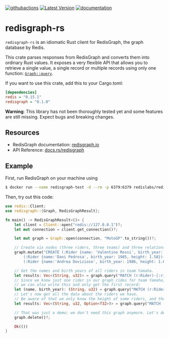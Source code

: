 [![githubactions](https://github.com/malte-v/redisgraph-rs/workflows/Rust/badge.svg)](https://github.com/malte-v/redisgraph-rs/actions)
[![Latest Version](https://img.shields.io/crates/v/redisgraph.svg)](https://crates.io/crates/redisgraph)
[![documentation](https://docs.rs/redisgraph/badge.svg)](https://docs.rs/redisgraph)

# redisgraph-rs

`redisgraph-rs` is an idiomatic Rust client for RedisGraph, the graph database by Redis.

This crate parses responses from RedisGraph and converts them into ordinary Rust values.
It exposes a very flexible API that allows you to retrieve a single value, a single record
or multiple records using only one function: [`Graph::query`](https://docs.rs/redisgraph/0.1.0/redisgraph/graph/struct.Graph.html#method.query).

If you want to use this crate, add this to your Cargo.toml:

```ini
[dependencies]
redis = "0.15.1"
redisgraph = "0.1.0"
```

**Warning**: This library has not been thoroughly tested yet and some features are still missing.
Expect bugs and breaking changes.

## Resources

- RedisGraph documentation: [redisgraph.io][]
- API Reference: [docs.rs/redisgraph]

## Example

First, run RedisGraph on your machine using

```sh
$ docker run --name redisgraph-test -d --rm -p 6379:6379 redislabs/redisgraph
```

Then, try out this code:

```rust
use redis::Client;
use redisgraph::{Graph, RedisGraphResult};

fn main() -> RedisGraphResult<()> {
    let client = Client::open("redis://127.0.0.1")?;
    let mut connection = client.get_connection()?;

    let mut graph = Graph::open(connection, "MotoGP".to_string())?;

    // Create six nodes (three riders, three teams) and three relationships between them.
    graph.mutate("CREATE (:Rider {name: 'Valentino Rossi', birth_year: 1979})-[:rides]->(:Team {name: 'Yamaha'}), \
        (:Rider {name:'Dani Pedrosa', birth_year: 1985, height: 1.58})-[:rides]->(:Team {name: 'Honda'}), \
        (:Rider {name:'Andrea Dovizioso', birth_year: 1986, height: 1.67})-[:rides]->(:Team {name: 'Ducati'})")?;

    // Get the names and birth years of all riders in team Yamaha.
    let results: Vec<(String, u32)> = graph.query("MATCH (r:Rider)-[:rides]->(t:Team) WHERE t.name = 'Yamaha' RETURN r.name, r.birth_year")?;
    // Since we know just one rider in our graph rides for team Yamaha,
    // we can also write this and only get the first record:
    let (name, birth_year): (String, u32) = graph.query("MATCH (r:Rider)-[:rides]->(t:Team) WHERE t.name = 'Yamaha' RETURN r.name, r.birth_year")?;
    // Let's now get all the data about the riders we have.
    // Be aware of that we only know the height of some riders, and therefore we use an `Option`:
    let results: Vec<(String, u32, Option<f32>)> = graph.query("MATCH (r:Rider) RETURN r.name, r.birth_year, r.height")?;

    // That was just a demo; we don't need this graph anymore. Let's delete it from the database:
    graph.delete()?;

    Ok(())
}
```

[redisgraph.io]:https://redisgraph.io
[docs.rs/redisgraph]:https://docs.rs/redisgraph
